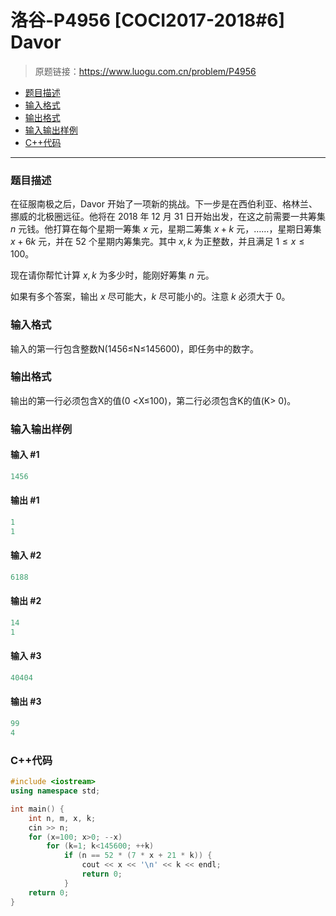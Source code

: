 # 洛谷-P4956 [COCI2017-2018#6] Davor

> 原题链接：https://www.luogu.com.cn/problem/P4956

- [题目描述](#题目描述)
- [输入格式](#输入格式)
- [输出格式](#输出格式)
- [输入输出样例](#输入输出样例)
- [C++代码](#C++代码)

---

### <a name="题目描述">题目描述</a>

在征服南极之后，Davor 开始了一项新的挑战。下一步是在西伯利亚、格林兰、挪威的北极圈远征。他将在 $2018$ 年 $12$ 月 $31$ 日开始出发，在这之前需要一共筹集 $n$ 元钱。他打算在每个星期一筹集 $x$ 元，星期二筹集 $x+k$ 元，……，星期日筹集 $x+6k$ 元，并在 $52$ 个星期内筹集完。其中 $x,k$ 为正整数，并且满足 $1 \le x \le 100$。

现在请你帮忙计算 $x,k$ 为多少时，能刚好筹集 $n$ 元。

如果有多个答案，输出 $x$ 尽可能大，$k$ 尽可能小的。注意 $k$ 必须大于 $0$。

### <a name="输入格式">输入格式</a>

输入的第一行包含整数N(1456≤N≤145600)，即任务中的数字。

### <a name="输出格式">输出格式</a>

输出的第一行必须包含X的值(0 <X≤100)，第二行必须包含K的值(K> 0)。

### <a name="输入输出样例">输入输出样例</a>

#### 输入 #1

```c++
1456
```

#### 输出 #1

```c++
1
1
```

#### 输入 #2

```c++
6188
```

#### 输出 #2

```c++
14
1
```

#### 输入 #3

```c++
40404
```

#### 输出 #3

```c++
99
4
```

### <a name="C++代码">C++代码</a>

```c++
#include <iostream>
using namespace std;

int main() {
    int n, m, x, k;
    cin >> n;
    for (x=100; x>0; --x)
        for (k=1; k<145600; ++k)
            if (n == 52 * (7 * x + 21 * k)) {
                cout << x << '\n' << k << endl;
                return 0;
            }
    return 0;
}
```